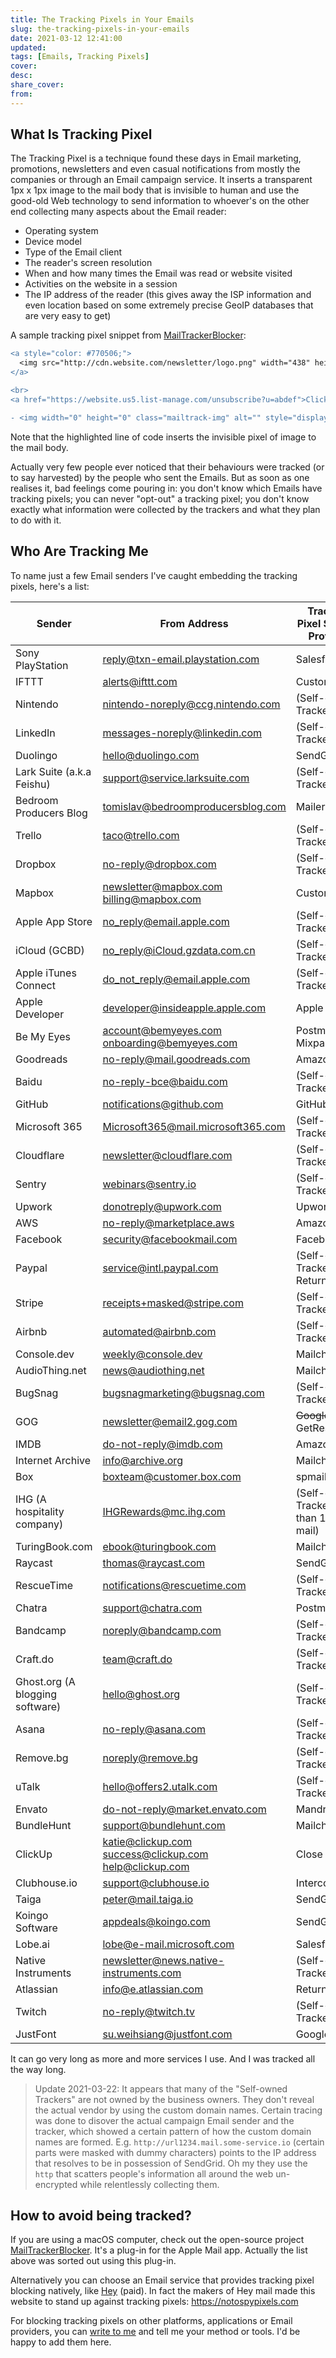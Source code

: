 ```yaml
---
title: The Tracking Pixels in Your Emails
slug: the-tracking-pixels-in-your-emails
date: 2021-03-12 12:41:00
updated:
tags: [Emails, Tracking Pixels]
cover:
desc:
share_cover:
from:
---
```


## What Is Tracking Pixel

The Tracking Pixel is a technique found these days in Email marketing, promotions, newsletters and even casual notifications from mostly the companies or through an Email campaign service. It inserts a transparent 1px x 1px image to the mail body that is invisible to human and use the good-old Web technology to send information to whoever's on the other end collecting many aspects about the Email reader:

- Operating system
- Device model
- Type of the Email client
- The reader's screen resolution
- When and how many times the Email was read or website visited
- Activities on the website in a session
- The IP address of the reader (this gives away the ISP information and even location based on some extremely precise GeoIP databases that are very easy to get)

A sample tracking pixel snippet from [MailTrackerBlocker](https://github.com/apparition47/MailTrackerBlocker):

```diff
<a style="color: #770506;">
  <img src="http://cdn.website.com/newsletter/logo.png" width="438" height="42" border="0" style="max-width: 90%; height: auto" alt="logo.png">
</a>

<br>
<a href="https://website.us5.list-manage.com/unsubscribe?u=abdef">Click here to unsubscribe</a> or <a href="https://website.us5.list-manage.com/profile?u=abdef">Update subscription preferences</a>

- <img width="0" height="0" class="mailtrack-img" alt="" style="display:flex" src="https://mailtrack.io/trace/mail/0eabccbe98c98e9b8e9a8b89eab89ce9ab89e8bc.png?u=1234567">
```

Note that the highlighted line of code inserts the invisible pixel of image to the mail body.

Actually very few people ever noticed that their behaviours were tracked (or to say harvested) by the people who sent the Emails. But as soon as one realises it, bad feelings come pouring in: you don't know which Emails have tracking pixels; you can never "opt-out" a tracking pixel; you don't know exactly what information were collected by the trackers and what they plan to do with it.

## Who Are Tracking Me

To name just a few Email senders I've caught embedding the tracking pixels, here's a list:

| Sender                          | From Address                                                 | Tracking Pixel Service Provider            |
| ------------------------------- | ------------------------------------------------------------ | ------------------------------------------ |
| Sony PlayStation                | reply@txn-email.playstation.com                              | Salesforce                                 |
| IFTTT                           | alerts@ifttt.com                                             | Customer.io                                |
| Nintendo                        | nintendo-noreply@ccg.nintendo.com                            | (Self-owned Tracker)                       |
| LinkedIn                        | messages-noreply@linkedin.com                                | (Self-owned Tracker)                       |
| Duolingo                        | hello@duolingo.com                                           | SendGrid                                   |
| Lark Suite (a.k.a Feishu)       | support@service.larksuite.com                                | (Self-owned Tracker)                       |
| Bedroom Producers Blog          | tomislav@bedroomproducersblog.com                            | MailerLite                                 |
| Trello                          | taco@trello.com                                              | (Self-owned Tracker)                       |
| Dropbox                         | no-reply@dropbox.com                                         | (Self-owned Tracker)                       |
| Mapbox                          | newsletter@mapbox.com<br />billing@mapbox.com                | Customer.io                                |
| Apple App Store                 | no_reply@email.apple.com                                     | (Self-owned Tracker)                       |
| iCloud (GCBD)                   | no_reply@iCloud.gzdata.com.cn                                | (Self-owned Tracker)                       |
| Apple iTunes Connect            | do_not_reply@email.apple.com                                 | (Self-owned Tracker)                       |
| Apple Developer                 | developer@insideapple.apple.com                              | Apple                                      |
| Be My Eyes                      | account@bemyeyes.com<br />onboarding@bemyeyes.com            | Postmark<br />Mixpanel                     |
| Goodreads                       | no-reply@mail.goodreads.com                                  | Amazon SES                                 |
| Baidu                           | no-reply-bce@baidu.com                                       | (Self-owned Tracker)                       |
| GitHub                          | notifications@github.com                                     | GitHub                                     |
| Microsoft 365                   | Microsoft365@mail.microsoft365.com                           | (Self-owned Tracker)                       |
| Cloudflare                      | newsletter@cloudflare.com                                    | (Self-owned Tracker)                       |
| Sentry                          | webinars@sentry.io                                           | (Self-owned Tracker)                       |
| Upwork                          | donotreply@upwork.com                                        | Upwork                                     |
| AWS                             | no-reply@marketplace.aws                                     | Amazon SES                                 |
| Facebook                        | security@facebookmail.com                                    | Facebook                                   |
| Paypal                          | service@intl.paypal.com                                      | (Self-owned Tracker)<br />Return Path      |
| Stripe                          | receipts+masked@stripe.com                                   | (Self-owned Tracker)                       |
| Airbnb                          | automated@airbnb.com                                         | (Self-owned Tracker)                       |
| Console.dev                     | weekly@console.dev                                           | Mailchimp                                  |
| AudioThing.net                  | news@audiothing.net                                          | Mailchimp                                  |
| BugSnag                         | bugsnagmarketing@bugsnag.com                                 | (Self-owned Tracker)                       |
| GOG                             | newsletter@email2.gog.com                                    | <del>Google</del><br />GetResponse         |
| IMDB                            | do-not-reply@imdb.com                                        | Amazon SES                                 |
| Internet Archive                | info@archive.org                                             | Mailchimp                                  |
| Box                             | boxteam@customer.box.com                                     | spmailtechnol                              |
| IHG (A hospitality company)     | IHGRewards@mc.ihg.com                                        | (Self-owned Tracker, more than 1 per mail) |
| TuringBook.com                  | ebook@turingbook.com                                         | Mailchimp                                  |
| Raycast                         | thomas@raycast.com                                           | SendGrid                                   |
| RescueTime                      | notifications@rescuetime.com                                 | (Self-owned Tracker)                       |
| Chatra                          | support@chatra.com                                           | Postmark                                   |
| Bandcamp                        | noreply@bandcamp.com                                         | (Self-owned Tracker)                       |
| Craft.do                        | team@craft.do                                                | (Self-owned Tracker)                       |
| Ghost.org (A blogging software) | hello@ghost.org                                              | (Self-owned Tracker)                       |
| Asana                           | no-reply@asana.com                                           | (Self-owned Tracker)                       |
| Remove.bg                       | noreply@remove.bg                                            | (Self-owned Tracker)                       |
| uTalk                           | hello@offers2.utalk.com                                      | (Self-owned Tracker)                       |
| Envato                          | do-not-reply@market.envato.com                               | Mandrillapp                                |
| BundleHunt                      | support@bundlehunt.com                                       | Mailchimp                                  |
| ClickUp                         | katie@clickup.com<br />success@clickup.com<br />help@clickup.com | Close                                      |
| Clubhouse.io                    | support@clubhouse.io                                         | Intercom                                   |
| Taiga                           | peter@mail.taiga.io                                          | SendGrid                                   |
| Koingo Software                 | appdeals@koingo.com                                          | SendGrid                                   |
| Lobe.ai                         | lobe@e-mail.microsoft.com                                    | Salesforce                                 |
| Native Instruments              | newsletter@news.native-instruments.com                       | (Self-owned Tracker)                       |
| Atlassian                       | info@e.atlassian.com                                         | Return Path                                |
| Twitch                          | no-reply@twitch.tv                                           | (Self-owned Tracker)                       |
| JustFont                        | su.weihsiang@justfont.com                                    | Google                                     |

It can go very long as more and more services I use. And I was tracked all the way long.

> Update 2021-03-22: It appears that many of the "Self-owned Trackers" are not owned by the business owners. They don't reveal the actual vendor by using the custom domain names. Certain tracing was done to disover the actual campaign Email sender and the tracker, which showed a certain pattern of how the custom domain names are formed. E.g. `http://url1234.mail.some-service.io` (certain parts were masked with dummy characters) points to the IP address that resolves to be in possession of SendGrid. Oh my they use the `http` that scatters people's information all around the web un-encrypted while relentlessly collecting them.

## How to avoid being tracked?

If you are using a macOS computer, check out the open-source project [MailTrackerBlocker](https://github.com/apparition47/MailTrackerBlocker). It's a plug-in for the Apple Mail app. Actually the list above was sorted out using this plug-in.

Alternatively you can choose an Email service that provides tracking pixel blocking natively, like [Hey](https://hey.com) (paid). In fact the makers of Hey mail made this website to stand up against tracking pixels: https://notospypixels.com

For blocking tracking pixels on other platforms, applications or Email providers, you can [write to me](mailto:me@mogita.com?subject=[Otaku%20Blog]%20Avoid%20Tracking%20Pixels) and tell me your method or tools. I'd be happy to add them here.

